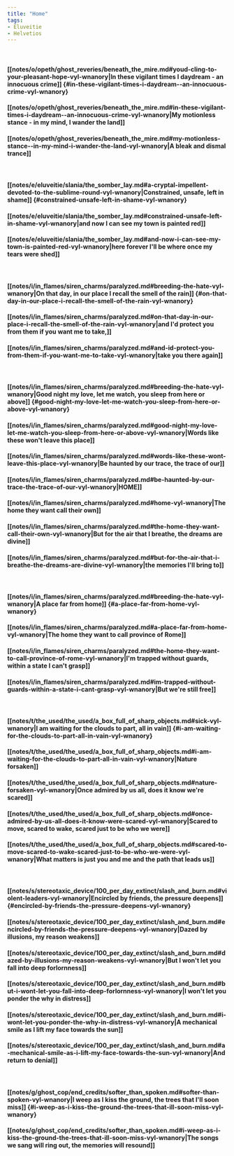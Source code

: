 ```yaml
---
title: "Home"
tags:
- Eluveitie
- Helvetios
---
```

&nbsp;
#### [[notes/o/opeth/ghost_reveries/beneath_the_mire.md#youd-cling-to-your-pleasant-hope-vyl-wnanory|In these vigilant times I daydream - an innocuous crime]] {#in-these-vigilant-times-i-daydream--an-innocuous-crime-vyl-wnanory}
#### [[notes/o/opeth/ghost_reveries/beneath_the_mire.md#in-these-vigilant-times-i-daydream--an-innocuous-crime-vyl-wnanory|My motionless stance - in my mind, I wander the land]]
#### [[notes/o/opeth/ghost_reveries/beneath_the_mire.md#my-motionless-stance--in-my-mind-i-wander-the-land-vyl-wnanory|A bleak and dismal trance]]
&nbsp;
#### [[notes/e/eluveitie/slania/the_somber_lay.md#a-cryptal-impellent-devoted-to-the-sublime-round-vyl-wnanory|Constrained, unsafe, left in shame]] {#constrained-unsafe-left-in-shame-vyl-wnanory}
#### [[notes/e/eluveitie/slania/the_somber_lay.md#constrained-unsafe-left-in-shame-vyl-wnanory|and now I can see my town is painted red]]
#### [[notes/e/eluveitie/slania/the_somber_lay.md#and-now-i-can-see-my-town-is-painted-red-vyl-wnanory|here forever I'll be where once my tears were shed]]
&nbsp;
#### [[notes/i/in_flames/siren_charms/paralyzed.md#breeding-the-hate-vyl-wnanory|On that day, in our place I recall the smell of the rain]] {#on-that-day-in-our-place-i-recall-the-smell-of-the-rain-vyl-wnanory}
#### [[notes/i/in_flames/siren_charms/paralyzed.md#on-that-day-in-our-place-i-recall-the-smell-of-the-rain-vyl-wnanory|and I'd protect you from them if you want me to take,]]
#### [[notes/i/in_flames/siren_charms/paralyzed.md#and-id-protect-you-from-them-if-you-want-me-to-take-vyl-wnanory|take you there again]]
&nbsp;
#### [[notes/i/in_flames/siren_charms/paralyzed.md#breeding-the-hate-vyl-wnanory|Good night my love, let me watch, you sleep from here or above]] {#good-night-my-love-let-me-watch-you-sleep-from-here-or-above-vyl-wnanory}
#### [[notes/i/in_flames/siren_charms/paralyzed.md#good-night-my-love-let-me-watch-you-sleep-from-here-or-above-vyl-wnanory|Words like these won't leave this place]]
#### [[notes/i/in_flames/siren_charms/paralyzed.md#words-like-these-wont-leave-this-place-vyl-wnanory|Be haunted by our trace, the trace of our]]
#### [[notes/i/in_flames/siren_charms/paralyzed.md#be-haunted-by-our-trace-the-trace-of-our-vyl-wnanory|HOME]]
#### [[notes/i/in_flames/siren_charms/paralyzed.md#home-vyl-wnanory|The home they want call their own]]
#### [[notes/i/in_flames/siren_charms/paralyzed.md#the-home-they-want-call-their-own-vyl-wnanory|But for the air that I breathe, the dreams are divine]]
#### [[notes/i/in_flames/siren_charms/paralyzed.md#but-for-the-air-that-i-breathe-the-dreams-are-divine-vyl-wnanory|the memories I'll bring to]]
&nbsp;
#### [[notes/i/in_flames/siren_charms/paralyzed.md#breeding-the-hate-vyl-wnanory|A place far from home]] {#a-place-far-from-home-vyl-wnanory}
#### [[notes/i/in_flames/siren_charms/paralyzed.md#a-place-far-from-home-vyl-wnanory|The home they want to call province of Rome]]
#### [[notes/i/in_flames/siren_charms/paralyzed.md#the-home-they-want-to-call-province-of-rome-vyl-wnanory|I'm trapped without guards, within a state I can't grasp]]
#### [[notes/i/in_flames/siren_charms/paralyzed.md#im-trapped-without-guards-within-a-state-i-cant-grasp-vyl-wnanory|But we're still free]]
&nbsp;
#### [[notes/t/the_used/the_used/a_box_full_of_sharp_objects.md#sick-vyl-wnanory|I am waiting for the clouds to part, all in vain]] {#i-am-waiting-for-the-clouds-to-part-all-in-vain-vyl-wnanory}
#### [[notes/t/the_used/the_used/a_box_full_of_sharp_objects.md#i-am-waiting-for-the-clouds-to-part-all-in-vain-vyl-wnanory|Nature forsaken]]
#### [[notes/t/the_used/the_used/a_box_full_of_sharp_objects.md#nature-forsaken-vyl-wnanory|Once admired by us all, does it know we're scared]]
#### [[notes/t/the_used/the_used/a_box_full_of_sharp_objects.md#once-admired-by-us-all-does-it-know-were-scared-vyl-wnanory|Scared to move, scared to wake, scared just to be who we were]]
#### [[notes/t/the_used/the_used/a_box_full_of_sharp_objects.md#scared-to-move-scared-to-wake-scared-just-to-be-who-we-were-vyl-wnanory|What matters is just you and me and the path that leads us]]
&nbsp;
#### [[notes/s/stereotaxic_device/100_per_day_extinct/slash_and_burn.md#violent-leaders-vyl-wnanory|Encircled by friends, the pressure deepens]] {#encircled-by-friends-the-pressure-deepens-vyl-wnanory}
#### [[notes/s/stereotaxic_device/100_per_day_extinct/slash_and_burn.md#encircled-by-friends-the-pressure-deepens-vyl-wnanory|Dazed by illusions, my reason weakens]]
#### [[notes/s/stereotaxic_device/100_per_day_extinct/slash_and_burn.md#dazed-by-illusions-my-reason-weakens-vyl-wnanory|But I won't let you fall into deep forlornness]]
#### [[notes/s/stereotaxic_device/100_per_day_extinct/slash_and_burn.md#but-i-wont-let-you-fall-into-deep-forlornness-vyl-wnanory|I won't let you ponder the why in distress]]
#### [[notes/s/stereotaxic_device/100_per_day_extinct/slash_and_burn.md#i-wont-let-you-ponder-the-why-in-distress-vyl-wnanory|A mechanical smile as I lift my face towards the sun]]
#### [[notes/s/stereotaxic_device/100_per_day_extinct/slash_and_burn.md#a-mechanical-smile-as-i-lift-my-face-towards-the-sun-vyl-wnanory|And return to denial]]
&nbsp;
#### [[notes/g/ghost_cop/end_credits/softer_than_spoken.md#softer-than-spoken-vyl-wnanory|I weep as I kiss the ground, the trees that I'll soon miss]] {#i-weep-as-i-kiss-the-ground-the-trees-that-ill-soon-miss-vyl-wnanory}
#### [[notes/g/ghost_cop/end_credits/softer_than_spoken.md#i-weep-as-i-kiss-the-ground-the-trees-that-ill-soon-miss-vyl-wnanory|The songs we sang will ring out, the memories will resound]]
